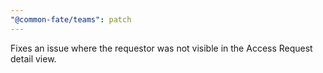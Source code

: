 ```yaml
---
"@common-fate/teams": patch
---
```


Fixes an issue where the requestor was not visible in the Access Request detail view.
